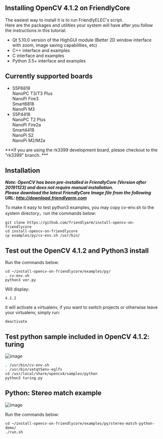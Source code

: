 ## Installing OpenCV 4.1.2 on FriendlyCore
The easiest way to install it is to run FriendlyELEC's script.  
Here are the packages and utilities your system will have after you follow the instructions in this tutorial:
* Qt 5.10.0 version of the HighGUI module (Better 2D window interface with zoom, image saving capabilities, etc)
* C++ interface and examples
* C interface and examples
* Python 3.5+ interface and examples

## Currently supported boards 
* S5P6818   
NanoPC T3/T3 Plus  
NanoPi Fire3  
Smart6818  
NanoPi M3
* S5P4418  
NanoPC T2 Plus  
NanoPi Fire2a  
Smart4418  
NanoPi S2  
NanoPi M2/M2a  
  
***If you are using the rk3399 development board, please checkout to the "rk3399" branch.  ***
  
## Installation 
***Note: OpenCV has been pre-installed in FriendlyCore (Version after 20191123) and does not require manual installation.  
Please download the latest FriendlyCore Image file from the following URL: http://download.friendlyarm.com***  
  
To make it easy to test python3 examples, you may copy cv-env.sh to the system directory，run the commands below:
```
git clone https://github.com/friendlyarm/install-opencv-on-friendlycore
cd install-opencv-on-friendlycore
cp examples/py/cv-env.sh /usr/bin/
```

## Test out the OpenCV 4.1.2 and Python3 install
Run the commands below:
```
cd ~/install-opencv-on-friendlycore/examples/py/
. cv-env.sh
python3 ver.py
```
Will display:
```
4.1.2
```
it will activate a virtualenv, if you want to switch projects or otherwise leave your virtualenv, simply run:
```
deactivate 
```

## Test python sample included in OpenCV 4.1.2: turing

![image](https://github.com/friendlyarm/install-opencv-on-friendlycore/raw/master/examples/images/python-turing.png)

```
. /usr/bin/cv-env.sh
. /usr/bin/setqt5env-eglfs
cd /usr/local/share/opencv4/samples/python
python3 turing.py
```

## Python: Stereo match example

![image](https://github.com/friendlyarm/install-opencv-on-friendlycore/raw/s5pxx18/examples/images/python-stereo-match.png)

Run the commands below:
```
cd ~/install-opencv-on-friendlycore/examples/py/stereo-match-python-demo/
./run.sh
```
